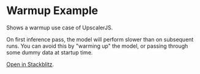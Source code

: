 # Warmup Example

Shows a warmup use case of UpscalerJS.

On first inference pass, the model will perform slower than on subsequent runs. You can avoid this by "warming up" the model, or passing through some dummy data at startup time.

[Open in Stackblitz](https://stackblitz.com/github/thekevinscott/upscalerjs/tree/main/examples/warmup).

